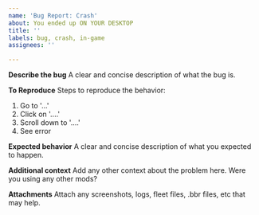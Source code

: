 ```yaml
---
name: 'Bug Report: Crash'
about: You ended up ON YOUR DESKTOP
title: ''
labels: bug, crash, in-game
assignees: ''

---
```


**Describe the bug**
A clear and concise description of what the bug is.

**To Reproduce**
Steps to reproduce the behavior:
1. Go to '...'
2. Click on '....'
3. Scroll down to '....'
4. See error

**Expected behavior**
A clear and concise description of what you expected to happen.

**Additional context**
Add any other context about the problem here. Were you using any other mods?

**Attachments**
Attach any screenshots, logs, fleet files, .bbr files, etc that may help.
